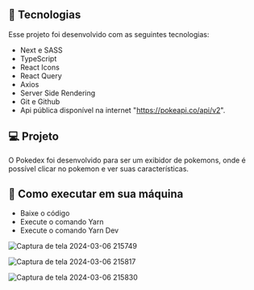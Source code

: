 ## 🚀 Tecnologias

Esse projeto foi desenvolvido com as seguintes tecnologias:

- Next e SASS
- TypeScript
- React Icons
- React Query
- Axios
- Server Side Rendering
- Git e Github
- Api pública disponível na internet "https://pokeapi.co/api/v2".

## 💻 Projeto

O Pokedex foi desenvolvido para ser um exibidor de pokemons, onde é possível clicar no pokemon e ver suas características.

## 🔖 Como executar em sua máquina
- Baixe o código
- Execute o comando Yarn
- Execute o comando Yarn Dev

![Captura de tela 2024-03-06 215749](https://github.com/annamarcomini/PokedexWithApi/assets/116853315/949d9f07-75d6-4cbe-8efb-c30e74cbcc82)

![Captura de tela 2024-03-06 215817](https://github.com/annamarcomini/PokedexWithApi/assets/116853315/06d764f1-21e7-4879-9af9-ed46b841c69b)

![Captura de tela 2024-03-06 215830](https://github.com/annamarcomini/PokedexWithApi/assets/116853315/d60574de-6b85-43f2-a356-b8b7678a5acb)


